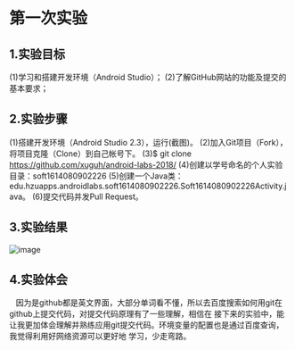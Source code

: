 # 第一次实验
 ## 1.实验目标
(1)学习和搭建开发环境（Android Studio）；
(2)了解GitHub网站的功能及提交的基本要求；
 ## 2.实验步骤
(1)搭建开发环境（Android Studio 2.3），运行(截图)。
(2)加入Git项目（Fork），将项目克隆（Clone）到自己帐号下。
(3)$ git clone https://github.com/xuguh/android-labs-2018/
(4)创建以学号命名的个人实验目录：soft1614080902226
(5)创建一个Java类：edu.hzuapps.androidlabs.soft1614080902226.Soft1614080902226Activity.java。
(6)提交代码并发Pull Request。
 ## 3.实验结果
 ![image](https://github.com/xuguh/android-labs-2018/blob/master/soft1614080902226/soft1614080902226.png)
 ## 4.实验体会
    因为是github都是英文界面，大部分单词看不懂，所以去百度搜索如何用git在github上提交代码，对提交代码原理有了一些理解，相信在
    接下来的实验中，能让我更加体会理解并熟练应用git提交代码。环境变量的配置也是通过百度查询，我觉得利用好网络资源可以更好地
    学习，少走弯路。
